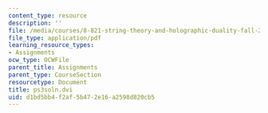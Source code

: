 ```yaml
---
content_type: resource
description: ''
file: /media/courses/8-821-string-theory-and-holographic-duality-fall-2014/d1bd5bb4f2af5b472e16a2598d820cb5_MIT8_821F14_pssol3.pdf
file_type: application/pdf
learning_resource_types:
- Assignments
ocw_type: OCWFile
parent_title: Assignments
parent_type: CourseSection
resourcetype: Document
title: ps3soln.dvi
uid: d1bd5bb4-f2af-5b47-2e16-a2598d820cb5
---
```

